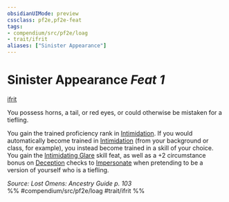 ```yaml
---
obsidianUIMode: preview
cssclass: pf2e,pf2e-feat
tags:
- compendium/src/pf2e/loag
- trait/ifrit
aliases: ["Sinister Appearance"]
---
```

# Sinister Appearance  *Feat 1*  
[ifrit](ifrit-b2.md "Ifrit Ancestry & Heritage Trait")  


You possess horns, a tail, or red eyes, or could otherwise be mistaken for a tiefling.

You gain the trained proficiency rank in [Intimidation](skills.md#Intimidation). If you would automatically become trained in [Intimidation](skills.md#Intimidation) (from your background or class, for example), you instead become trained in a skill of your choice. You gain the [Intimidating Glare](intimidating-glare.md) skill feat, as well as a +2 circumstance bonus on [Deception](skills.md#Deception) checks to [Impersonate](impersonate.md) when pretending to be a version of yourself who is a tiefling.

*Source: Lost Omens: Ancestry Guide p. 103*  
%% #compendium/src/pf2e/loag #trait/ifrit %%
